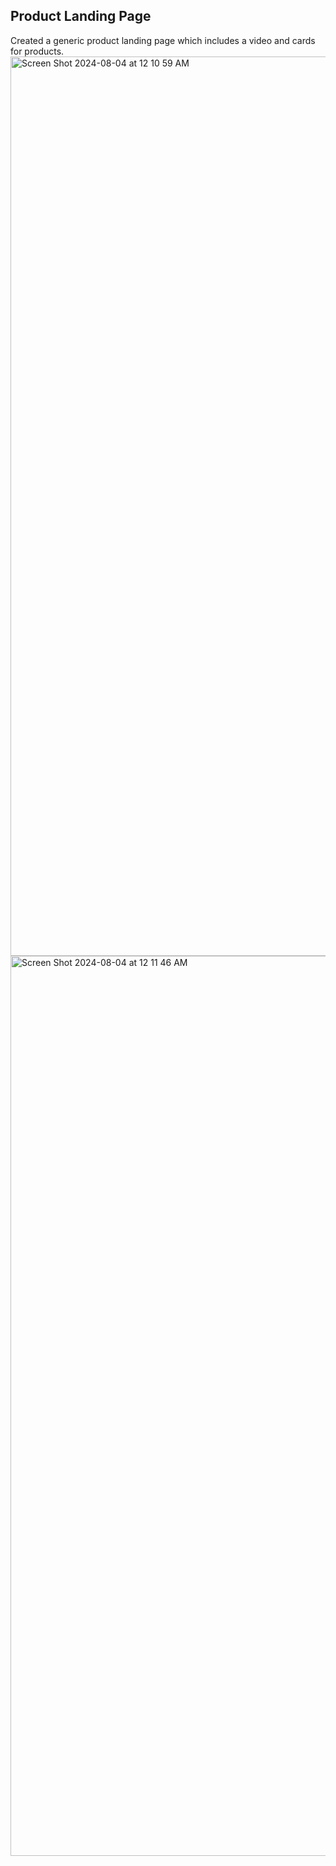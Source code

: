 ## Product Landing Page
  Created a generic product landing page which includes a video and cards for products.
  <img width="1439" alt="Screen Shot 2024-08-04 at 12 10 59 AM" src="https://github.com/user-attachments/assets/44e59bdb-c55d-4694-8035-2eff01636175">
  <img width="1440" alt="Screen Shot 2024-08-04 at 12 11 46 AM" src="https://github.com/user-attachments/assets/cd31a598-3d4c-45c5-aa8d-f9e66ec33a03">

